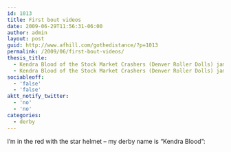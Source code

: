 ```yaml
---
id: 1013
title: First bout videos
date: 2009-06-29T11:56:31-06:00
author: admin
layout: post
guid: http://www.afhill.com/gothedistance/?p=1013
permalink: /2009/06/first-bout-videos/
thesis_title:
  - Kendra Blood of the Stock Market Crashers (Denver Roller Dolls) jamming in her first bout (June 2009)
  - Kendra Blood of the Stock Market Crashers (Denver Roller Dolls) jamming in her first bout (June 2009)
sociableoff:
  - 'false'
  - 'false'
aktt_notify_twitter:
  - 'no'
  - 'no'
categories:
  - derby
---
```

I&#8217;m in the red with the star helmet &#8211; my derby name is &#8220;Kendra Blood&#8221;: